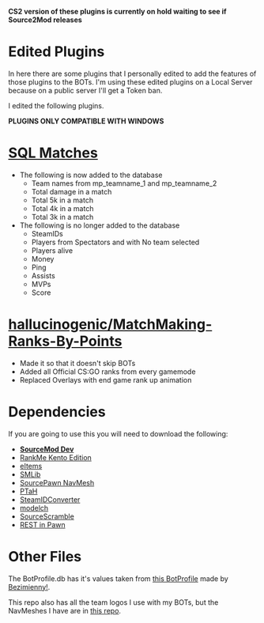 **CS2 version of these plugins is currently on hold waiting to see if Source2Mod releases**


# Edited Plugins

In here there are some plugins that I personally edited to add the features of those plugins to the BOTs. I'm using these edited plugins on a Local Server because on a public server I'll get a Token ban.

I edited the following plugins.

**PLUGINS ONLY COMPATIBLE WITH WINDOWS**

# [SQL Matches](https://forums.alliedmods.net/showthread.php?t=312488)
- The following is now added to the database
  - Team names from mp_teamname_1 and mp_teamname_2
  - Total damage in a match
  - Total 5k in a match
  - Total 4k in a match
  - Total 3k in a match
- The following is no longer added to the database
  - SteamIDs
  - Players from Spectators and with No team selected
  - Players alive
  - Money
  - Ping
  - Assists
  - MVPs
  - Score

# [hallucinogenic/MatchMaking-Ranks-By-Points](https://github.com/hallucinogenic/MatchMaking-Ranks-By-Points)
- Made it so that it doesn't skip BOTs
- Added all Official CS:GO ranks from every gamemode
- Replaced Overlays with end game rank up animation

# Dependencies
If you are going to use this you will need to download the following:
- **[SourceMod Dev](https://www.sourcemod.net/downloads.php?branch=dev)**
- [RankMe Kento Edition](https://forums.alliedmods.net/showthread.php?p=2467665)
- [eItems](https://github.com/ESK0/eItems)
- [SMLib](https://github.com/bcserv/smlib/tree/transitional_syntax)
- [SourcePawn NavMesh](https://github.com/KitRifty/sourcepawn-navmesh)
- [PTaH](https://ptah.zizt.ru/)
- [SteamIDConverter](https://forums.alliedmods.net/showthread.php?t=333459)
- [modelch](https://github.com/SAZONISCHE/modelch)
- [SourceScramble](https://github.com/nosoop/SMExt-SourceScramble/releases)
- [REST in Pawn](https://github.com/ErikMinekus/sm-ripext/releases/)

# Other Files

The BotProfile.db has it's values taken from [this BotProfile](https://gamebanana.com/scripts/9293) made by [Bezimienny!](https://gamebanana.com/members/1398309).

This repo also has all the team logos I use with my BOTs, but the NavMeshes I have are in [this repo](https://github.com/manicogaming/NavMeshes).

